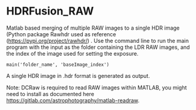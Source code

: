 # HDRFusion_RAW

Matlab based merging of multiple RAW images to a single HDR image (Python package Rawhdr used as reference (https://pypi.org/project/rawhdr/) . 
Use the command line to run the main program with the input as the folder containing the LDR RAW images, and the index of the image used for setting the exposure. 

```
main('folder_name', 'baseImage_index')
```

A single HDR image in .hdr format is generated as output.

Note: DCRaw is required to read RAW images within MATLAB, you might need to install as documented here https://gitlab.com/astrophotography/matlab-readraw.
